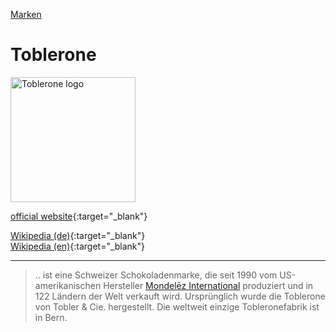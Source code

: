 [Marken](../marken.html)   

# Toblerone

<img src="https://upload.wikimedia.org/wikipedia/de/6/6d/Toblerone-Logo.svg" height="200" alt="Toblerone logo">

[official website](http://www.toblerone.com/){:target="_blank"}

[Wikipedia (de)](https://de.wikipedia.org/wiki/Toblerone){:target="_blank"}   
[Wikipedia (en)](https://en.wikipedia.org/wiki/Toblerone){:target="_blank"}   

---

> .. ist eine Schweizer Schokoladenmarke, die seit 1990 vom US-amerikanischen Hersteller [Mondelēz International](../konzerne/mondelez_international.html) produziert und in 122 Ländern der Welt verkauft wird. Ursprünglich wurde die Toblerone von Tobler & Cie. hergestellt. Die weltweit einzige Tobleronefabrik ist in Bern.
